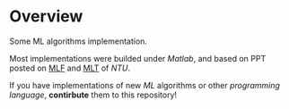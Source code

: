 # Overview

Some ML algorithms implementation.

Most implementations were builded under *Matlab*, and based on PPT posted on [MLF](https://www.coursera.org/course/ntumlone) and [MLT](https://www.coursera.org/course/ntumltwo) of *NTU*.

If you have implementations of new *ML* algorithms or other *programming language*, **contirbute** them to this repository!